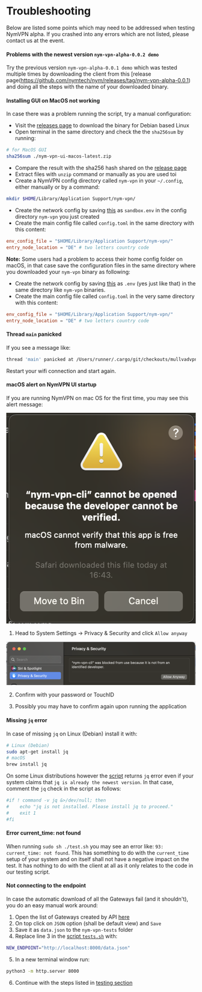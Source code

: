 # Troubleshooting

Below are listed some points which may need to be addressed when testing NymVPN alpha. If you crashed into any errors which are not listed, please contact us at the event.

#### Problems with the newest version `nym-vpn-alpha-0.0.2 demo`

Try the previous version `nym-vpn-alpha-0.0.1 demo` which was tested multiple times by downloading the client from this [release page(https://github.com/nymtech/nym/releases/tag/nym-vpn-alpha-0.0.1) and doing all the steps with the name of your downloaded binary.

#### Installing GUI on MacOS not working

In case there was a problem running the script, try a manual configuration:

* Visit the [releases page](https://github.com/nymtech/nym/releases/tag/nym-vpn-alpha-0.0.1) to download the binary for Debian based Linux
* Open terminal in the same directory and check the the `sha256sum` by running:
```sh
# for MacOS GUI
sha256sum ./nym-vpn-ui-macos-latest.zip
```
* Compare the result with the sha256 hash shared on the [release page](https://github.com/nymtech/nym/releases/tag/nym-vpn-alpha-0.0.1)
* Extract files with `unzip` command or manually as you are used toi
* Create a NymVPN config directory called `nym-vpn` in your `~/.config`, either manually or by a command:
```sh
mkdir $HOME/Library/Application Support/nym-vpn/
```
* Create the network config by saving [this](https://raw.githubusercontent.com/nymtech/nym/develop/envs/sandbox.env) as `sandbox.env` in the config directory `nym-vpn` you just created
* Create the main config file called `config.toml` in the same directory with this content:
```toml
env_config_file = "$HOME/Library/Application Support/nym-vpn/"
entry_node_location = "DE" # two letters country code
```

**Note:** Some users had a problem to access their home config folder on macOS, in that case save the configuration files in the same directory where you downloaded your `nym-vpn` binary as following:

* Create the network config by saving [this](https://raw.githubusercontent.com/nymtech/nym/develop/envs/sandbox.env) as `.env` (yes just like that) in the same directory like `nym-vpn` binaries.
* Create the main config file called `config.toml` in the very same directory with this content:
```toml
env_config_file = "$HOME/Library/Application Support/nym-vpn/"
entry_node_location = "DE" # two letters country code
```

#### Thread `main` panicked

If you see a message like:
```sh
thread 'main' panicked at /Users/runner/.cargo/git/checkouts/mullvadvpn-app-a575cf705b5dfd76/ccfbaa2/talpid-routing/src/unix.rs:301:30:
```
Restart your wifi connection and start again.

#### macOS alert on NymVPN UI startup

If you are running NymVPN on mac OS for the first time, you may see this alert message:

![](images/image3.png)

1. Head to System Settings -> Privacy & Security and click `Allow anyway`

![](images/image5.png)

2. Confirm with your password or TouchID

3. Possibly you may have to confirm again upon running the application

#### Missing `jq` error

In case of missing `jq` on Linux (Debian) install it with:
```sh
# Linux (Debian)
sudo apt-get install jq
# macOS
brew install jq
```
On some Linux distributions however the [script](./nym-vpn.md#testssh) returns `jq` error even if your system claims that `jq is already the newest version`.
In that case, comment the `jq` check in the script as follows:
```sh
#if ! command -v jq &>/dev/null; then
#    echo "jq is not installed. Please install jq to proceed."
#    exit 1
#fi
```

#### Error current_time: not found

When running `sudo sh ./test.sh` you may see an error like: `93: current_time: not found`. This has something to do with the `current_time` setup of your system and on itself shall not have a negative impact on the test. It has nothing to do with the client at all as it only relates to the code in our testing script.

#### Not connecting to the endpoint

In case the automatic download of all the Gateways fail (and it shouldn't), you do an easy manual work around:

1. Open the list of Gateways created by API [here](https://nymvpn.com/en/ccc/api/gateways)
2. On top click on `JSON` option (shall be default view) and `Save`
3. Save it as `data.json` to the `nym-vpn-tests` folder
4. Replace line 3 in the [script `tests.sh`](./nym-vpn.md#testssh) with:
```sh
NEW_ENDPOINT="http://localhost:8000/data.json"
```
5. In a new terminal window run:
```sh
python3 -m http.server 8000
```
6. Continue with the steps listed in [testing section](./nym-vpn.md#testing)
